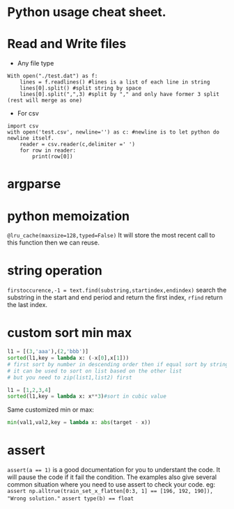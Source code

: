 # Python usage cheat sheet.

# Read and Write files
- Any file type
```
With open("./test.dat") as f:
    lines = f.readlines() #lines is a list of each line in string
    lines[0].split() #split string by space 
    lines[0].split(",",3) #split by "," and only have former 3 split (rest will merge as one)

```
- For csv
```
import csv
with open('test.csv', newline='') as c: #newline is to let python do newline itself.
    reader = csv.reader(c,delimiter =' ')
    for row in reader:
        print(row[0])
```
# argparse

# python memoization
`@lru_cache(maxsize=128,typed=False)`
It will store the most recent call to this function then we can reuse.

# string operation
`firstoccurence,-1 = text.find(substring,startindex,endindex)` 
search the substring in the start and end period and return the first index,
`rfind` return the last index.

# custom sort min max
```python
l1 = [(3,'aaa'),(2,'bbb')]
sorted(l1,key = lambda x: (-x[0],x[1]))
# first sort by number in descending order then if equal sort by string in ascending order.
# it can be used to sort on list based on the other list
# but you need to zip(list1,list2) first

l1 = [1,2,3,4]
sorted(l1,key = lambda x: x**3)#sort in cubic value
```
Same customized min or max:
```python
min(val1,val2,key = lambda x: abs(target - x))
```

# assert
`assert(a == 1)` is a good documentation for you to understant the code. It will pause the code if it fail the condition.
The examples also give several common situation where you need to use assert to check your code.
eg:
`assert np.alltrue(train_set_x_flatten[0:3, 1] == [196, 192, 190]), "Wrong solution."`
`assert type(b) == float`


